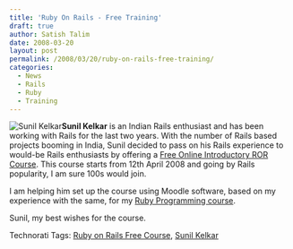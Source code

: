 ```yaml
---
title: 'Ruby On Rails - Free Training'
draft: true
author: Satish Talim
date: 2008-03-20
layout: post
permalink: /2008/03/20/ruby-on-rails-free-training/
categories:
  - News
  - Rails
  - Ruby
  - Training
---
```

<div>
  <p>
    <img class="alignleft" title="Sunil Kelkar" src="http://www.rubylearning.com/images/sunil.jpg" alt="Sunil Kelkar" /><strong>Sunil Kelkar</strong> is an Indian Rails enthusiast and has been working with Rails for the last two years. With the number of Rails based projects booming in India, Sunil decided to pass on his Rails experience to would-be Rails enthusiasts by offering a <a href="http://www.traineronrails.com/moodle/">Free Online Introductory ROR Course</a>. This course starts from 12th April 2008 and going by Rails popularity, I am sure 100s would join.
  </p>
  
  <p>
    I am helping him set up the course using Moodle software, based on my experience with the same, for my <a href="http://rubylearning.org/">Ruby Programming course</a>.
  </p>
  
  <p>
    Sunil, my best wishes for the course.
  </p>
</div>

Technorati Tags: <a href="http://technorati.com/tag/Ruby+on+Rails+Free+Course" rel="tag">Ruby on Rails Free Course</a>, <a href="http://technorati.com/tag/Sunil+Kelkar" rel="tag">Sunil Kelkar</a>

